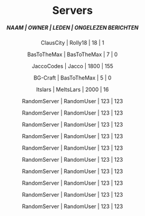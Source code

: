 <center>
   <h1>Servers</h1>
   <h5>NAAM | OWNER | LEDEN | ONGELEZEN BERICHTEN</h5>
   <div class="w3-panel w3-pale-blue w3-leftbar w3-rightbar w3-border-blue w3-padding-24">
      <p>
         <a href="{{ site.base }}/servers/1" style="text-decoration: none;">
            ClausCity | Rolly18 | 18 | <span class="w3-badge">1</span>
         </a>
      </p>
   </div>
   <div class="w3-panel w3-pale-blue w3-leftbar w3-rightbar w3-border-blue w3-padding-24">
      <p>
         <a href="{{ site.base }}/servers/1" style="text-decoration: none;">
            BasToTheMax | BasToTheMax | 7 | <span class="w3-badge">0</span>
         </a>
      </p>
   </div>
   <div class="w3-panel w3-pale-blue w3-leftbar w3-rightbar w3-border-blue w3-padding-24">
      <p>
         <a href="{{ site.base }}/servers/1" style="text-decoration: none;">
            JaccoCodes | Jacco | 1800 | <span class="w3-badge">155</span>
         </a>
      </p>
   </div>
   <div class="w3-panel w3-pale-blue w3-leftbar w3-rightbar w3-border-blue w3-padding-24">
      <p>
         <a href="{{ site.base }}/servers/1" style="text-decoration: none;">
            BG-Craft | BasToTheMax | 5 | <span class="w3-badge">0</span>
         </a>
      </p>
   </div>
   <div class="w3-panel w3-pale-blue w3-leftbar w3-rightbar w3-border-blue w3-padding-24">
      <p>
         <a href="{{ site.base }}/servers/1" style="text-decoration: none;">
            Itslars | MeItsLars | 2000 | <span class="w3-badge">16</span>
         </a>
      </p>
   </div>
   <div class="w3-panel w3-pale-blue w3-leftbar w3-rightbar w3-border-blue w3-padding-24">
      <p>
         <a href="{{ site.base }}/servers/1" style="text-decoration: none;">
            RandomServer | RandomUser | 123 | <span class="w3-badge">123</span>
         </a>
      </p>
   </div>
   <div class="w3-panel w3-pale-blue w3-leftbar w3-rightbar w3-border-blue w3-padding-24">
      <p>
         <a href="{{ site.base }}/servers/1" style="text-decoration: none;">
            RandomServer | RandomUser | 123 | <span class="w3-badge">123</span>
         </a>
      </p>
   </div>
   <div class="w3-panel w3-pale-blue w3-leftbar w3-rightbar w3-border-blue w3-padding-24">
      <p>
         <a href="{{ site.base }}/servers/1" style="text-decoration: none;">
            RandomServer | RandomUser | 123 | <span class="w3-badge">123</span>
         </a>
      </p>
   </div>
   <div class="w3-panel w3-pale-blue w3-leftbar w3-rightbar w3-border-blue w3-padding-24">
      <p>
         <a href="{{ site.base }}/servers/1" style="text-decoration: none;">
            RandomServer | RandomUser | 123 | <span class="w3-badge">123</span>
         </a>
      </p>
   </div>
   <div class="w3-panel w3-pale-blue w3-leftbar w3-rightbar w3-border-blue w3-padding-24">
      <p>
         <a href="{{ site.base }}/servers/1" style="text-decoration: none;">
            RandomServer | RandomUser | 123 | <span class="w3-badge">123</span>
         </a>
      </p>
   </div>
   <div class="w3-panel w3-pale-blue w3-leftbar w3-rightbar w3-border-blue w3-padding-24">
      <p>
         <a href="{{ site.base }}/servers/1" style="text-decoration: none;">
            RandomServer | RandomUser | 123 | <span class="w3-badge">123</span>
         </a>
      </p>
   </div>
   <div class="w3-panel w3-pale-blue w3-leftbar w3-rightbar w3-border-blue w3-padding-24">
      <p>
         <a href="{{ site.base }}/servers/1" style="text-decoration: none;">
            RandomServer | RandomUser | 123 | <span class="w3-badge">123</span>
         </a>
      </p>
   </div>
   <div class="w3-panel w3-pale-blue w3-leftbar w3-rightbar w3-border-blue w3-padding-24">
      <p>
         <a href="{{ site.base }}/servers/1" style="text-decoration: none;">
            RandomServer | RandomUser | 123 | <span class="w3-badge">123</span>
         </a>
      </p>
   </div>
   <div class="w3-panel w3-pale-blue w3-leftbar w3-rightbar w3-border-blue w3-padding-24">
      <p>
         <a href="{{ site.base }}/servers/1" style="text-decoration: none;">
            RandomServer | RandomUser | 123 | <span class="w3-badge">123</span>
         </a>
      </p>
   </div>
   <div class="w3-panel w3-pale-blue w3-leftbar w3-rightbar w3-border-blue w3-padding-24">
      <p>
         <a href="{{ site.base }}/servers/1" style="text-decoration: none;">
            RandomServer | RandomUser | 123 | <span class="w3-badge">123</span>
         </a>
      </p>
   </div>
</center>
